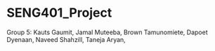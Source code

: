 # SENG401_Project

Group 5:
Kauts Gaumit,
Jamal Muteeba,
Brown Tamunomiete,
Dapoet Dyenaan,
Naveed Shahzill,
Taneja Aryan,
